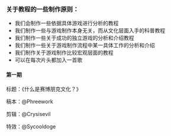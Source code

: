 ### 关于教程的一些制作原则：
* 我们会制作一些依据具体游戏进行分析的教程
* 我们制作一些与游戏制作本身无关，而从文化层面入手的科普教程
* 我们制作一些关于成功的独立游戏的分析和介绍教程
* 我们制作一些关于游戏制作流程中某一具体工作的分析和介绍
* 我们制作关于游戏制作比较宏观层面的教程
* 可以在每次片头都加入一首歌

#### 第一期
标题：《什么是赛博朋克文化？》

稿本：@Phreework

剪辑：@Crysisevil

特效：@Sycooldoge
